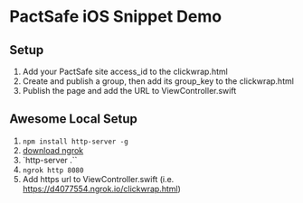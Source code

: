 

# PactSafe iOS Snippet Demo

## Setup
1. Add your PactSafe site access_id to the clickwrap.html
2. Create and publish a group, then add its group_key to the clickwrap.html
3. Publish the page and add the URL to ViewController.swift

## Awesome Local Setup
1. `npm install http-server -g`
2. [download ngrok](https://ngrok.com/download)
3. `http-server .``
4. `ngrok http 8080`
5. Add https url to ViewController.swift (i.e. https://d4077554.ngrok.io/clickwrap.html)
